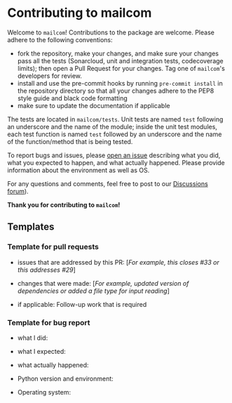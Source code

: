 # Contributing to mailcom

Welcome to `mailcom`! Contributions to the package are welcome. Please adhere to the following conventions:

- fork the repository, make your changes, and make sure your changes pass all the tests (Sonarcloud, unit and integration tests, codecoverage limits); then open a Pull Request for your changes. Tag one of `mailcom`'s developers for review.
- install and use the pre-commit hooks by running `pre-commit install` in the repository directory so that all your changes adhere to the PEP8 style guide and black code formatting
- make sure to update the documentation if applicable

The tests are located in `mailcom/tests`. Unit tests are named `test` following an underscore and the name of the module; inside the unit test modules, each test function is named `test` followed by an underscore and the name of the function/method that is being tested.

To report bugs and issues, please [open an issue](https://github.com/ssciwr/mailcom/issues) describing what you did, what you expected to happen, and what actually happened. Please provide information about the environment as well as OS.

For any questions and comments, feel free to post to our [Discussions forum](https://github.com/ssciwr/mailcom/discussions)).

**Thank you for contributing to `mailcom`!**

## Templates
### Template for pull requests

- issues that are addressed by this PR: [*For example, this closes #33 or this addresses #29*]

- changes that were made: [*For example, updated version of dependencies or added a file type for input reading*]

- if applicable: Follow-up work that is required

### Template for bug report

- what I did:

- what I expected:

- what actually happened:

- Python version and environment:

- Operating system: